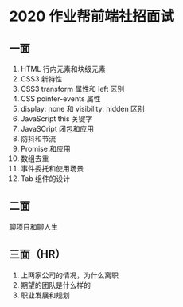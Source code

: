 # 2020 作业帮前端社招面试

## 一面

1. HTML 行内元素和块级元素
2. CSS3 新特性
3. CSS3 transform 属性和 left 区别
4. CSS pointer-events 属性
5. display: none 和 visibility: hidden 区别
6. JavaScript this 关键字
7. JavaSCript 闭包和应用
8. 防抖和节流
9. Promise 和应用
10. 数组去重
11. 事件委托和使用场景
12. Tab 组件的设计

## 二面

聊项目和聊人生

## 三面（HR）

1. 上两家公司的情况，为什么离职
2. 期望的团队是什么样的
3. 职业发展和规划